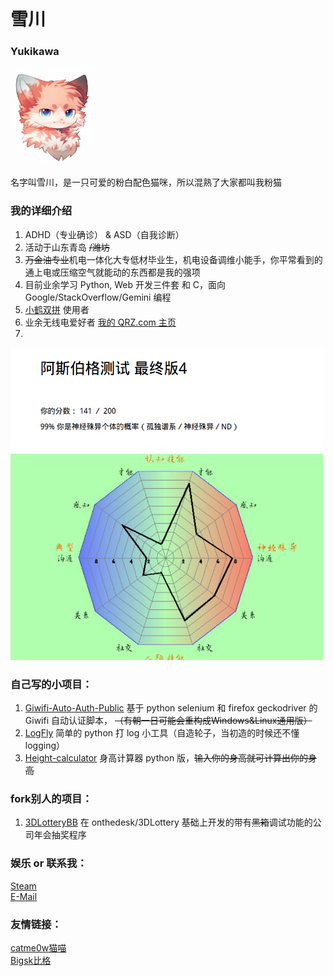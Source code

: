 # 雪川  
 
### Yukikawa  
<img alt="我的设定Yukikawa" height="156" src="/img/yukikawa_fursona.PNG" width="134"/>


名字叫雪川，是一只可爱的粉白配色猫咪，所以混熟了大家都叫我粉猫  
### 我的详细介绍  
1. ADHD（专业确诊） & ASD（自我诊断）  
2. 活动于山东青岛 ~~/潍坊~~  
3. ~~万金油专业~~机电一体化大专低材毕业生，机电设备调维小能手，你平常看到的通上电或压缩空气就能动的东西都是我的强项  
4. 目前业余学习 Python, Web 开发三件套 和 C，面向 Google/StackOverflow/Gemini 编程  
5. [小鹤双拼](https://help.flypy.com/#/up) 使用者  
6. 业余无线电爱好者  [我的 QRZ.com 主页](https://www.qrz.com/db/BI4LNE) 
7.   
<img alt="我的脑子🧠" height="500" src="/img/yukikawa_aspie.png" width="500"/>
  
### 自己写的小项目：  
1. [Giwifi-Auto-Auth-Public](https://github.com/TinQlo/Giwifi-Auto-Auth-Public) 基于 python selenium 和 firefox geckodriver 的 Giwifi 自动认证脚本， ~~（有朝一日可能会重构成Windows&Linux通用版）~~  
2. [LogFly](https://github.com/TinQlo/LogFly) 简单的 python 打 log 小工具（自造轮子，当初造的时候还不懂 logging）  
3. [Height-calculator](https://github.com/TinQlo/Height-calculator) 身高计算器 python 版，~~输入你的身高就可计算出你的身高~~

### fork别人的项目：  
1. [3DLotteryBB](https://github.com/TinQlo/3DLotteryBB) 在 onthedesk/3DLottery 基础上开发的带有~~黑箱~~调试功能的公司年会抽奖程序

### 娱乐 or 联系我：  
[Steam](https://steamcommunity.com/id/furry-yuki)  
[E-Mail](mailto:bi4lne@icloud.com)  

### 友情链接：  
[catme0w猫喵](https://catme0w.org/)  
[Bigsk比格](https://www.ianxia.com/)  
